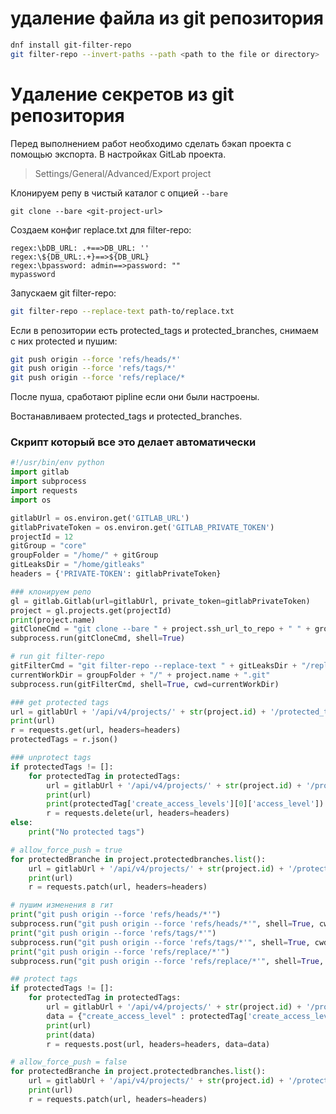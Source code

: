 # удаление файла из git репозитория
```sh
dnf install git-filter-repo
git filter-repo --invert-paths --path <path to the file or directory>
```

# Удаление секретов из git репозитория

Перед выполнением работ необходимо сделать бэкап проекта с помощью экспорта. В настройках GitLab проекта.
>Settings/General/Advanced/Export project

Клонируем репу в чистый каталог с опцией `--bare`
```
git clone --bare <git-project-url>
```

Создаем конфиг replace.txt для filter-repo:
```
regex:\bDB_URL: .+==>DB_URL: ''
regex:\${DB_URL:.+}==>${DB_URL}
regex:\bpassword: admin==>password: ""
mypassword
```

Запускаем git filter-repo:
```sh
git filter-repo --replace-text path-to/replace.txt
```

Если в репозитории есть protected_tags и protected_branches, снимаем с них protected и пушим:
```sh
git push origin --force 'refs/heads/*'
git push origin --force 'refs/tags/*'
git push origin --force 'refs/replace/*
```

После пуша, сработают pipline если они были настроены.

Востанавливаем protected_tags и protected_branches.

### Скрипт который все это делает автоматически
```python
#!/usr/bin/env python
import gitlab
import subprocess
import requests
import os

gitlabUrl = os.environ.get('GITLAB_URL')
gitlabPrivateToken = os.environ.get('GITLAB_PRIVATE_TOKEN')
projectId = 12
gitGroup = "core"
groupFolder = "/home/" + gitGroup
gitLeaksDir = "/home/gitleaks"
headers = {'PRIVATE-TOKEN': gitlabPrivateToken}

### клонируем репо
gl = gitlab.Gitlab(url=gitlabUrl, private_token=gitlabPrivateToken)
project = gl.projects.get(projectId)
print(project.name)
gitCloneCmd = "git clone --bare " + project.ssh_url_to_repo + " " + groupFolder + "/" + project.name + ".git"
subprocess.run(gitCloneCmd, shell=True)

# run git filter-repo
gitFilterCmd = "git filter-repo --replace-text " + gitLeaksDir + "/replace.txt"
currentWorkDir = groupFolder + "/" + project.name + ".git"
subprocess.run(gitFilterCmd, shell=True, cwd=currentWorkDir)

### get protected tags
url = gitlabUrl + '/api/v4/projects/' + str(project.id) + '/protected_tags'
print(url)
r = requests.get(url, headers=headers)
protectedTags = r.json()

### unprotect tags
if protectedTags != []:
    for protectedTag in protectedTags:
        url = gitlabUrl + '/api/v4/projects/' + str(project.id) + '/protected_tags/' + protectedTag['name']
        print(url)
        print(protectedTag['create_access_levels'][0]['access_level'])
        r = requests.delete(url, headers=headers)
else:
    print("No protected tags")

# allow_force_push = true
for protectedBranche in project.protectedbranches.list():
    url = gitlabUrl + '/api/v4/projects/' + str(project.id) + '/protected_branches/' + protectedBranche.name + '?allow_force_push=true'
    print(url)
    r = requests.patch(url, headers=headers)

# пушим изменения в гит
print("git push origin --force 'refs/heads/*'")
subprocess.run("git push origin --force 'refs/heads/*'", shell=True, cwd=currentWorkDir)
print("git push origin --force 'refs/tags/*'")
subprocess.run("git push origin --force 'refs/tags/*'", shell=True, cwd=currentWorkDir)
print("git push origin --force 'refs/replace/*'")
subprocess.run("git push origin --force 'refs/replace/*'", shell=True, cwd=currentWorkDir)

## protect tags
if protectedTags != []:
    for protectedTag in protectedTags:
        url = gitlabUrl + '/api/v4/projects/' + str(project.id) + '/protected_tags'
        data = {"create_access_level" : protectedTag['create_access_levels'][0]['access_level'], "name" : protectedTag['name']}
        print(url)
        print(data)
        r = requests.post(url, headers=headers, data=data)

# allow_force_push = false
for protectedBranche in project.protectedbranches.list():
    url = gitlabUrl + '/api/v4/projects/' + str(project.id) + '/protected_branches/' + protectedBranche.name + '?allow_force_push=false'
    print(url)
    r = requests.patch(url, headers=headers)
```
